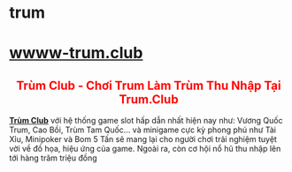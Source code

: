 # trum
<h1><A HREF="https://wwww-trum.club/">wwww-trum.club<A></h1>
<h2 style="text-align: center;"><span style="color: #ff0000;">Trùm Club - Chơi Trum Làm Trùm Thu Nhập Tại Trum.Club</span></h2>
  <span><strong><A HREF="https://wwww-trum.club/">Trùm Club</a></strong> với hệ thống game slot hấp dẫn nhất hiện nay như: Vương Quốc Trum, Cao Bồi, Trùm Tam Quốc... và minigame cực kỳ phong phú như Tài Xỉu, Minipoker và Bom 5 Tấn sẽ mang lại cho người chơi trải nghiệm tuyệt vời về đồ họa, hiệu ứng của game. Ngoài ra, còn cơ hội nổ hũ thu nhập lên tới hàng trăm triệu đồng</span>


